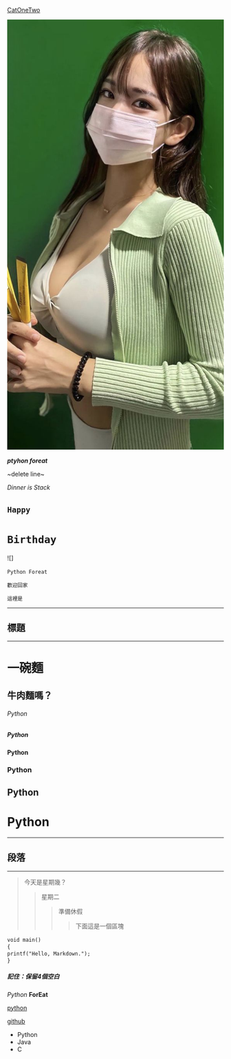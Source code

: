 [CatOneTwo](https://github.com/CatOneTwo)

![python](https://github.com/iamyouku/test/raw/mainn/i01.jpg "Beauty")

***ptyhon foreat***

~delete line~

*Dinner is Stack*

`Happy`  
-

`Birthday`
=


![]

`Python Foreat`

```歡迎回家```

```這裡是```

***
標題
-
***
一碗麵 
=

牛肉麵嗎？
-

######  Python
##### Python
#### Python
### Python
## Python
# Python
***
段落
-
***
  >今天是星期幾？
  >>星期二
  >>>準備休假
  >>>>下面這是一個區塊

    void main()
    {
    printf("Hello, Markdown.");
    }
##### 記住：保留4個空白

*Python*
**ForEat**
 
[python](https://python.org)

[github](https://github.com)
 * Python
 * Java
 * C
